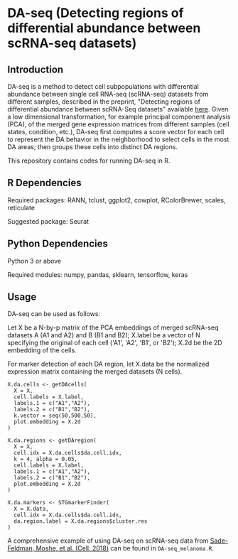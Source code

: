 # DA-seq (Detecting regions of differential abundance  between scRNA-seq  datasets)

## Introduction
DA-seq is a method to detect cell subpopulations with differential abundance between single cell RNA-seq (scRNA-seq) datasets from different samples, described in the preprint, "Detecting regions of differential abundance between scRNA-Seq datasets" available [here](https://www.biorxiv.org/content/10.1101/711929v2). Given a low dimensional transformation, for example principal component analysis (PCA), of the merged gene expression matrices from different samples (cell states, condition, etc.), DA-seq first computes a score vector for each cell to represent the DA behavior in the neighborhood to select cells in the most DA areas; then groups these cells into distinct DA regions.

This repository contains codes for running DA-seq in R.


## R Dependencies
Required packages: RANN, tclust, ggplot2, cowplot, RColorBrewer, scales, reticulate

Suggested package: Seurat

## Python Dependencies
Python 3 or above

Required modules: numpy, pandas, sklearn, tensorflow, keras


## Usage
DA-seq can be used as follows:

Let X be a N-by-p matrix of the PCA embeddings of merged scRNA-seq datasets A (A1 and A2) and B (B1 and B2); X.label be a vector of N specifying the original of each cell ('A1', 'A2', 'B1', or 'B2'); X.2d be the 2D embedding of the cells.

For marker detection of each DA region, let X.data be the normalized expression matrix containing the merged datasets (N cells).

~~~~
X.da.cells <- getDAcells(
  X = X, 
  cell.labels = X.label, 
  labels.1 = c("A1","A2"), 
  labels.2 = c("B1","B2"), 
  k.vector = seq(50,500,50), 
  plot.embedding = X.2d
)

X.da.regions <- getDAregion(
  X = X, 
  cell.idx = X.da.cells$da.cell.idx, 
  k = 4, alpha = 0.05, 
  cell.labels = X.label, 
  labels.1 = c("A1","A2"), 
  labels.2 = c("B1","B2"), 
  plot.embedding = X.2d
)

X.da.markers <- STGmarkerFinder(
  X = X.data,
  cell.idx = X.da.cells$da.cell.idx,
  da.region.label = X.da.regions$cluster.res
)
~~~~


A comprehensive example of using DA-seq on scRNA-seq data from [Sade-Feldman, Moshe, et al. (Cell. 2018)](https://www.sciencedirect.com/science/article/pii/S0092867418313941) can be found in `DA-seq_melanoma.R`.

